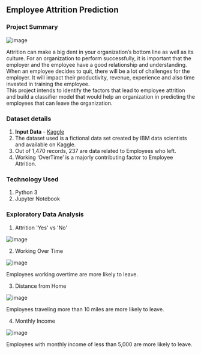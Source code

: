 ## Employee Attrition Prediction

### Project Summary

![image](https://user-images.githubusercontent.com/54513557/123791640-50b25500-d8a5-11eb-890f-6ce8b632cfaf.png)

Attrition can make a big dent in your organization’s bottom line as well as its culture. For an organization to perform successfully, it is important that the employer and the employee have a good relationship and understanding. When an employee decides to quit, there will be a lot of challenges for the employer. It will impact their productivity, revenue, experience and also time invested in training the employee.  
This project intends to identify the factors that lead to employee attrition and build a classifier model that would help an organization in predicting the employees that can leave the organization.  

### Dataset details

1. **Input Data** - [Kaggle](https://www.kaggle.com/pavansubhasht/ibm-hr-analytics-attrition-dataset)
2. The dataset used is a fictional data set created by IBM data scientists and available on Kaggle.
3. Out of 1,470 records, 237 are data related to Employees who left.
4. Working ‘OverTime’ is a majorly contributing factor to Employee Attrition.

### Technology Used

1. Python 3
2. Jupyter Notebook

### Exploratory Data Analysis

1. Attrition 'Yes' vs 'No'

![image](https://user-images.githubusercontent.com/54513557/123792139-e8b03e80-d8a5-11eb-9a1d-22b66e608656.png)

2. Working Over Time

![image](https://user-images.githubusercontent.com/54513557/123792448-3b89f600-d8a6-11eb-98b5-9af846e1cc25.png)

Employees working overtime are more likely to leave.  


3. Distance from Home

![image](https://user-images.githubusercontent.com/54513557/123792201-fc5ba500-d8a5-11eb-871b-d751d3e43ccf.png)

Employees traveling more than 10 miles are more likely to leave.  


4. Monthly Income

![image](https://user-images.githubusercontent.com/54513557/123792326-1c8b6400-d8a6-11eb-983d-524535fb1a1d.png)

Employees with monthly income of less than 5,000 are more likely to leave.  


